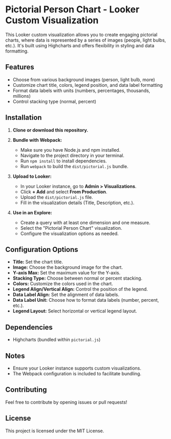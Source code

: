 # Pictorial Person Chart - Looker Custom Visualization

This Looker custom visualization allows you to create engaging pictorial charts, where data is represented by a series of images (people, light bulbs, etc.). It's built using Highcharts and offers flexibility in styling and data formatting.

## Features

* Choose from various background images (person, light bulb, more)
* Customize chart title, colors, legend position, and data label formatting
* Format data labels with units (numbers, percentages, thousands, millions)
* Control stacking type (normal, percent)

## Installation

1. **Clone or download this repository.**

2. **Bundle with Webpack:**
    * Make sure you have Node.js and npm installed.
    * Navigate to the project directory in your terminal.
    * Run `npm install` to install dependencies.
    * Run `webpack` to build the `dist/pictorial.js` bundle.

3. **Upload to Looker:**
    * In your Looker instance, go to **Admin > Visualizations**.
    * Click **+ Add** and select **From Production**.
    * Upload the `dist/pictorial.js` file.
    * Fill in the visualization details (Title, Description, etc.).

4. **Use in an Explore:**
    * Create a query with at least one dimension and one measure.
    * Select the "Pictorial Person Chart" visualization.
    * Configure the visualization options as needed.

## Configuration Options

* **Title:** Set the chart title.
* **Image:** Choose the background image for the chart.
* **Y-axis Max:** Set the maximum value for the Y-axis.
* **Stacking Type:** Choose between normal or percent stacking.
* **Colors:** Customize the colors used in the chart.
* **Legend Align/Vertical Align:** Control the position of the legend.
* **Data Label Align:** Set the alignment of data labels.
* **Data Label Unit:** Choose how to format data labels (number, percent, etc.).
* **Legend Layout:** Select horizontal or vertical legend layout.

## Dependencies

* Highcharts (bundled within `pictorial.js`)

## Notes

* Ensure your Looker instance supports custom visualizations.
* The Webpack configuration is included to facilitate bundling.

## Contributing

Feel free to contribute by opening issues or pull requests!

## License

This project is licensed under the MIT License.   
